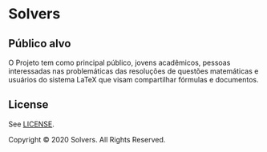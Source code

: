# Solvers
## Público alvo 
O Projeto tem como principal público, jovens acadêmicos, pessoas 
interessadas nas problemáticas das resoluções de questões 
matemáticas e usuários do sistema LaTeX que visam compartilhar 
fórmulas e documentos.

## License 

See  [LICENSE](https://github.com/GabrielBhering-FMM/Solvers/blob/master/LICENSE).

Copyright © 2020 Solvers. All Rights Reserved.

